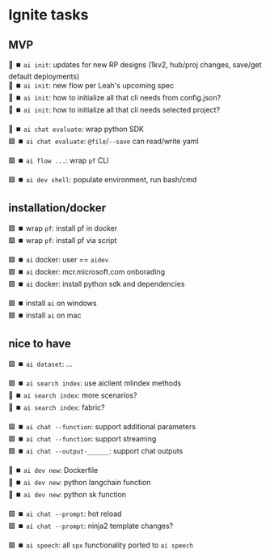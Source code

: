 # Ignite tasks

## MVP

🚫 ⏹️ `ai init`: updates for new RP designs (1kv2, hub/proj changes, save/get default deployments)  
🚫 ⏹️ `ai init`: new flow per Leah's upcoming spec  
🚫 ⏹️ `ai init`: how to initialize all that cli needs from config.json?  
🚫 ⏹️ `ai init`: how to initialize all that cli needs selected project?  

🚫 ⏹️ `ai chat evaluate`: wrap python SDK  
🟩 ⏹️ `ai chat evaluate`: `@file`/`--save` can read/write yaml  

🟩 ⏹️ `ai flow ...`: wrap `pf` CLI  

🟩 ⏹️ `ai dev shell`: populate environment, run bash/cmd  

## installation/docker

🟩 ⏹️ wrap `pf`: install pf in docker  
🟩 ⏹️ wrap `pf`: install pf via script  

🟩 ⏹️ `ai` docker: user == `aidev`  
🟩 ⏹️ `ai` docker: mcr.microsoft.com onborading  
🟩 ⏹️ `ai` docker: install python sdk and dependencies  

🟩 ⏹️ install `ai` on windows  
🟩 ⏹️ install `ai` on mac  

## nice to have
🟩 ⏹️ `ai dataset`: ...  

🟩 ⏹️ `ai search index`: use aiclient mlindex methods  
🚫 ⏹️ `ai search index`: more scenarios?  
🚫 ⏹️ `ai search index`: fabric?  

🟩 ⏹️ `ai chat --function`: support additional parameters  
🟩 ⏹️ `ai chat --function`: support streaming  
🟩 ⏹️ `ai chat --output-______`: support chat outputs  

🚫 ⏹️ `ai dev new`: Dockerfile  
🚫 ⏹️ `ai dev new`: python langchain function  
🚫 ⏹️ `ai dev new`: python sk function  

🟩 ⏹️ `ai chat --prompt`: hot reload  
🟩 ⏹️ `ai chat --prompt`: ninja2 template changes?  

🟩 ⏹️ `ai speech`: all `spx` functionality ported to `ai speech`  


